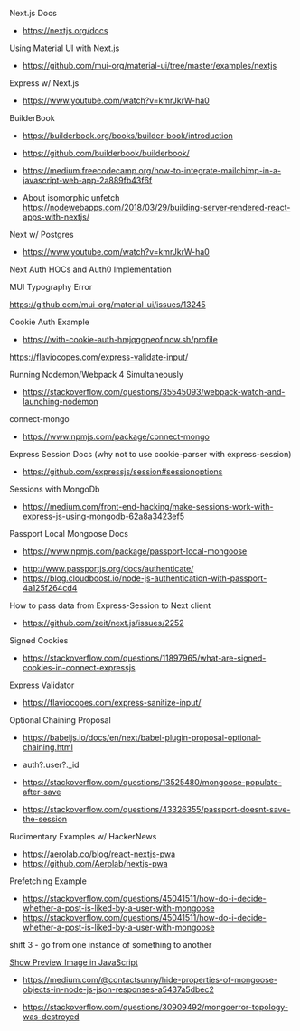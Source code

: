 Next.js Docs

- https://nextjs.org/docs

Using Material UI with Next.js

- https://github.com/mui-org/material-ui/tree/master/examples/nextjs

Express w/ Next.js

- https://www.youtube.com/watch?v=kmrJkrW-ha0

BuilderBook

- https://builderbook.org/books/builder-book/introduction
- https://github.com/builderbook/builderbook/
- https://medium.freecodecamp.org/how-to-integrate-mailchimp-in-a-javascript-web-app-2a889fb43f6f

- About isomorphic unfetch
  https://nodewebapps.com/2018/03/29/building-server-rendered-react-apps-with-nextjs/

Next w/ Postgres

- https://www.youtube.com/watch?v=kmrJkrW-ha0

Next Auth HOCs and Auth0 Implementation

MUI Typography Error

https://github.com/mui-org/material-ui/issues/13245

Cookie Auth Example

- https://with-cookie-auth-hmjqggpeof.now.sh/profile

https://flaviocopes.com/express-validate-input/

Running Nodemon/Webpack 4 Simultaneously

- https://stackoverflow.com/questions/35545093/webpack-watch-and-launching-nodemon

connect-mongo

- https://www.npmjs.com/package/connect-mongo

Express Session Docs (why not to use cookie-parser with express-session)

- https://github.com/expressjs/session#sessionoptions

Sessions with MongoDb

- https://medium.com/front-end-hacking/make-sessions-work-with-express-js-using-mongodb-62a8a3423ef5

Passport Local Mongoose Docs

- https://www.npmjs.com/package/passport-local-mongoose

* http://www.passportjs.org/docs/authenticate/
* https://blog.cloudboost.io/node-js-authentication-with-passport-4a125f264cd4

How to pass data from Express-Session to Next client

- https://github.com/zeit/next.js/issues/2252

Signed Cookies

- https://stackoverflow.com/questions/11897965/what-are-signed-cookies-in-connect-expressjs

Express Validator

- https://flaviocopes.com/express-sanitize-input/

Optional Chaining Proposal

- https://babeljs.io/docs/en/next/babel-plugin-proposal-optional-chaining.html
- auth?.user?.\_id

- https://stackoverflow.com/questions/13525480/mongoose-populate-after-save

- https://stackoverflow.com/questions/43326355/passport-doesnt-save-the-session

Rudimentary Examples w/ HackerNews

- https://aerolab.co/blog/react-nextjs-pwa
- https://github.com/Aerolab/nextjs-pwa

Prefetching Example

- https://stackoverflow.com/questions/45041511/how-do-i-decide-whether-a-post-is-liked-by-a-user-with-mongoose
- https://stackoverflow.com/questions/45041511/how-do-i-decide-whether-a-post-is-liked-by-a-user-with-mongoose

shift 3 - go from one instance of something to another

[Show Preview Image in JavaScript](https://stackoverflow.com/questions/4459379/preview-an-image-before-it-is-uploaded)

- https://medium.com/@contactsunny/hide-properties-of-mongoose-objects-in-node-js-json-responses-a5437a5dbec2

- https://stackoverflow.com/questions/30909492/mongoerror-topology-was-destroyed

